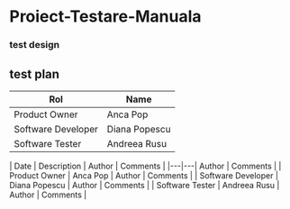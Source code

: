 # Proiect-Testare-Manuala
### test design
<h2>test plan </h2>

| Rol  | Name |
|---|---|
| Product Owner | Anca Pop |
| Software Developer | Diana Popescu |
| Software Tester | Andreea Rusu |

| Date  | Description | Author  | Comments |
|---|---| Author  | Comments |
| Product Owner | Anca Pop | Author  | Comments |
| Software Developer | Diana Popescu | Author  | Comments |
| Software Tester | Andreea Rusu | Author  | Comments |
